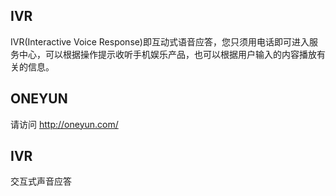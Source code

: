 ## IVR
IVR(Interactive Voice Response)即互动式语音应答，您只须用电话即可进入服务中心，可以根据操作提示收听手机娱乐产品，也可以根据用户输入的内容播放有关的信息。

## ONEYUN
请访问 http://oneyun.com/

## IVR
交互式声音应答

